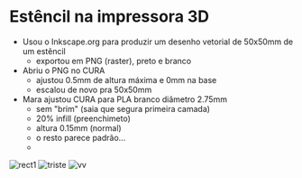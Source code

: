 # Estêncil na impressora 3D


- Usou o Inkscape.org para produzir um desenho vetorial de 50x50mm de um estêncil
    - exportou em PNG (raster), preto e branco
- Abriu o PNG no CURA
    - ajustou 0.5mm de altura máxima e 0mm na base
    - escalou de novo pra 50x50mm
- Mara ajustou CURA para PLA branco diâmetro 2.75mm
    - sem "brim" (saia que segura primeira camada)
    - 20% infill (preenchimeto)
    - altura 0.15mm (normal)
    - o resto parece padrão... 
    - 
![rect1](https://hackmd.io/_uploads/ryWsE3_Aa.png)
![triste](https://hackmd.io/_uploads/B1WsVnd06.png)
![vv](https://hackmd.io/_uploads/ByWjVhORp.png)

